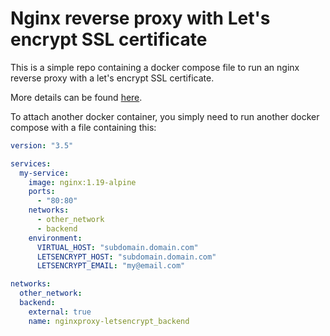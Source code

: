# Nginx reverse proxy with Let's encrypt SSL certificate

This is a simple repo containing a docker compose file to run an nginx reverse proxy with a let's encrypt SSL certificate.

More details can be found [here](https://github.com/nginx-proxy/acme-companion).

To attach another docker container, you simply need to run another docker compose with a file containing this:
```yml
version: "3.5"

services:
  my-service:
    image: nginx:1.19-alpine
    ports:
      - "80:80"
    networks:
      - other_network
      - backend
    environment:
      VIRTUAL_HOST: "subdomain.domain.com"
      LETSENCRYPT_HOST: "subdomain.domain.com"
      LETSENCRYPT_EMAIL: "my@email.com"

networks:
  other_network:
  backend:
    external: true
    name: nginxproxy-letsencrypt_backend
```
